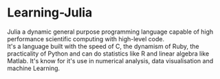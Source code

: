 # Learning-Julia
Julia a dynamic general purpose programming language capable of high performance scientific computing with high-level code.  
It's a language built with the speed of C, the dynamism of Ruby, the practicality of Python and can do statistics like R and linear algebra like Matlab. It's know for it's use in numerical analysis, data visualisation and machine Learning.  

